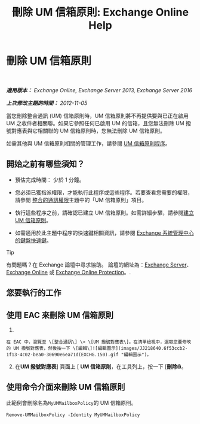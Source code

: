 ﻿---
title: '刪除 UM 信箱原則: Exchange Online Help'
TOCTitle: 刪除 UM 信箱原則
ms:assetid: c8758464-3c52-4dd3-b2a6-142a99bb0628
ms:mtpsurl: https://technet.microsoft.com/zh-tw/library/Bb124536(v=EXCHG.150)
ms:contentKeyID: 50554061
ms.date: 05/23/2018
mtps_version: v=EXCHG.150
ms.translationtype: MT
---

# 刪除 UM 信箱原則

 

_**適用版本：** Exchange Online, Exchange Server 2013, Exchange Server 2016_

_**上次修改主題的時間：** 2012-11-05_

當您刪除整合通訊 (UM) 信箱原則時，UM 信箱原則將不再提供要與已正在啟用 UM 之收件者相關聯。如果它參照任何已啟用 UM 的信箱，且您無法刪除 UM 撥號對應表與它相關聯的 UM 信箱原則時，您無法刪除 UM 信箱原則。

如需其他與 UM 信箱原則相關的管理工作，請參閱 [UM 信箱原則程序](um-mailbox-policy-procedures-exchange-2013-help.md)。

## 開始之前有哪些須知？

  - 預估完成時間： 少於 1 分鐘。

  - 您必須已獲指派權限，才能執行此程序或這些程序。若要查看您需要的權限，請參閱 [整合的通訊權限](unified-messaging-permissions-exchange-2013-help.md)主題中的「UM 信箱原則」項目。

  - 執行這些程序之前，請確認已建立 UM 信箱原則。如需詳細步驟，請參閱[建立 UM 信箱原則](create-a-um-mailbox-policy-exchange-2013-help.md)。

  - 如需適用於此主題中程序的快速鍵相關資訊，請參閱 [Exchange 系統管理中心的鍵盤快速鍵](keyboard-shortcuts-in-the-exchange-admin-center-exchange-online-protection-help.md)。


> [!TIP]  
> 有問題嗎？在 Exchange 論壇中尋求協助。 論壇的網址為：<a href="https://go.microsoft.com/fwlink/p/?linkid=60612">Exchange Server</a>、 <a href="https://go.microsoft.com/fwlink/p/?linkid=267542">Exchange Online</a> 或 <a href="https://go.microsoft.com/fwlink/p/?linkid=285351">Exchange Online Protection</a>。.




## 您要執行的工作

## 使用 EAC 來刪除 UM 信箱原則

1.  
    
    在 EAC 中，瀏覽至 \[整合通訊\] \> \[UM 撥號對應表\]。在清單檢視中，選取您要修改的 UM 撥號對應表，然後按一下 \[編輯\]![編輯圖示](images/JJ218640.6f53ccb2-1f13-4c02-bea0-30690e6ea71d(EXCHG.150).gif "編輯圖示")。

2.  在**UM 撥號對應表**\] 頁面上 \[ **UM 信箱原則**，在工具列上，按一下 \[**刪除**![刪除圖示](images/JJ651670.14f639f6-61e8-4418-bbfb-0db14de9d2f5(EXCHG.150).gif "刪除圖示")。

## 使用命令介面來刪除 UM 信箱原則

此範例會刪除名為`MyUMMailboxPolicy`的 UM 信箱原則。

    Remove-UMMailboxPolicy -Identity MyUMMailboxPolicy

